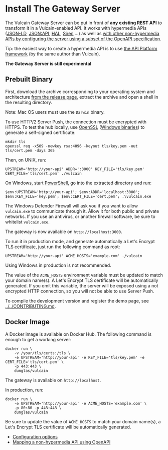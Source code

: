 # Install The Gateway Server

The Vulcain Gateway Server can be put in front of **any existing REST API** to transform it in a Vulcain-enabled API.
It works with hypermedia APIs ([JSON-LD](https://json-ld.org), [JSON:API](https://jsonapi.org/), [HAL](https://tools.ietf.org/html/draft-kelly-json-hal), [Siren](https://github.com/kevinswiber/siren) ...) as well as [with other non-hypermedia APIs by configuring the server using a subset of the OpenAPI specification](openapi.md).

Tip: the easiest way to create a hypermedia API is to use [the API Platform framework](https://api-platform.com) (by the same author than Vulcain).

**The Gateway Server is still experimental**

## Prebuilt Binary

First, download the archive corresponding to your operating system and architecture [from the release page](https://github.com/dunglas/vulcain/releases), extract the archive and open a shell in the resulting directory.

Note: Mac OS users must use the `Darwin` binary.

To use HTTP/2 Server Push, the connection must be encrypted with HTTPS.
To test the hub locally, use [OpenSSL](https://www.openssl.org/) ([Windows binaries](https://wiki.openssl.org/index.php/Binaries)) to generate a self-signed certificate:

    mkdir tls
    openssl req -x509 -newkey rsa:4096 -keyout tls/key.pem -out tls/cert.pem -days 365    

Then, on UNIX, run:

    UPSTREAM='http://your-api' ADDR=':3000' KEY_FILE='tls/key.pem' CERT_FILE='tls/cert.pem' ./vulcain

On Windows, start [PowerShell](https://docs.microsoft.com/en-us/powershell/), go into the extracted directory and run:

    $env:UPSTREAM='http://your-api'; $env:ADDR='localhost:3000'; $env:KEY_FILE='key.pem'; $env:CERT_FILE='cert.pem'; .\vulcain.exe

The Windows Defender Firewall will ask you if you want to allow `vulcain.exe` to communicate through it. Allow it for both public and private networks. If you use an antivirus, or another firewall software, be sure to whitelist `vulcain.exe`. 

The gateway is now available on `http://localhost:3000`.

To run it in production mode, and generate automatically a Let's Encrypt TLS certificate, just run the following command as root:

    UPSTREAM='http://your-api' ACME_HOSTS='example.com' ./vulcain

Using Windows in production is not recommended.

The value of the `ACME_HOSTS` environment variable must be updated to match your domain name(s).
A Let's Encrypt TLS certificate will be automatically generated.
If you omit this variable, the server will be exposed using a not encrypted HTTP connection, so you will not be able to use Server Push.

To compile the development version and register the demo page, see [../../CONTRIBUTING.md](CONTRIBUTING.md#hub).

## Docker Image

A Docker image is available on Docker Hub. The following command is enough to get a working server:

    docker run \
        -v /your/tls/certs:/tls \
        -e UPSTREAM='http://your-api' -e KEY_FILE='tls/key.pem' -e CERT_FILE='tls/cert.pem' \
        -p 443:443 \
        dunglas/vulcain

The gateway is available on `http://localhost`.

In production, run:

    docker run \
        -e UPSTREAM='http://your-api' -e ACME_HOSTS='example.com' \
        -p 80:80 -p 443:443 \
        dunglas/vulcain

Be sure to update the value of `ACME_HOSTS` to match your domain name(s), a Let's Encrypt TLS certificate will be automatically generated.

* [Configuration options](config.md)
* [Mapping a non-hypermedia API using OpenAPI](openapi.md)
